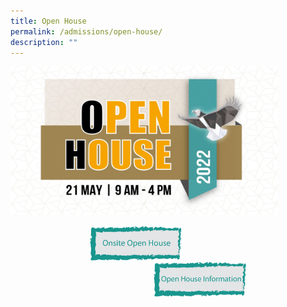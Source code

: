 ```yaml
---
title: Open House
permalink: /admissions/open-house/
description: ""
---
```

<img src="/images/openhouse.jpg" style="width:85%">

<p><a href="webhere">
<img src="/images/openhouse1.jpg" style="width:30%;margin-left:125px;" align = "left">
</a></p>

<p><a href="webhere">
<img src="/images/openhouse2.jpg" style="width:30%;margin-right:125px;" align = "right">
</a></p>